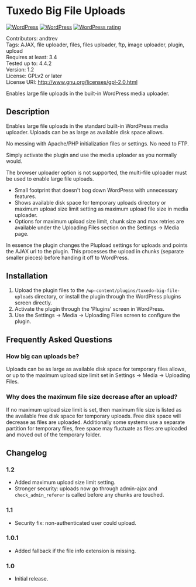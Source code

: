 Tuxedo Big File Uploads
=======================

[![WordPress](https://img.shields.io/wordpress/plugin/dt/tuxedo-big-file-uploads.svg?maxAge=2592000)](https://wordpress.org/plugins/tuxedo-big-file-uploads/)
[![WordPress](https://img.shields.io/wordpress/v/tuxedo-big-file-uploads.svg?maxAge=2592000)](https://wordpress.org/plugins/tuxedo-big-file-uploads/)
[![WordPress rating](https://img.shields.io/wordpress/plugin/r/tuxedo-big-file-uploads.svg?maxAge=2592000)](https://wordpress.org/plugins/tuxedo-big-file-uploads/)

Contributors: andtrev  
Tags: AJAX, file uploader, files, files uploader, ftp, image uploader, plugin, upload  
Requires at least: 3.4  
Tested up to: 4.4.2  
Version: 1.2  
License: GPLv2 or later  
License URI: http://www.gnu.org/licenses/gpl-2.0.html

Enables large file uploads in the built-in WordPress media uploader.

Description
-----------

Enables large file uploads in the standard built-in WordPress media uploader. Uploads can be as large as available disk space allows.

No messing with Apache/PHP initialization files or settings. No need to FTP.

Simply activate the plugin and use the media uploader as you normally would.

The browser uploader option is not supported, the multi-file uploader must be used to enable large file uploads.

* Small footprint that doesn't bog down WordPress with unnecessary features.
* Shows available disk space for temporary uploads directory or maximum upload size limit setting as maximum upload file size in media uploader.
* Options for maximum upload size limit, chunk size and max retries are available under the Uploading Files section on the Settings -> Media page.

In essence the plugin changes the Plupload settings for uploads and points the AJAX url to the plugin. This processes the
upload in chunks (separate smaller pieces) before handing it off to WordPress.

Installation
------------

1. Upload the plugin files to the `/wp-content/plugins/tuxedo-big-file-uploads` directory, or install the plugin through the WordPress plugins screen directly.
2. Activate the plugin through the 'Plugins' screen in WordPress.
3. Use the Settings -> Media -> Uploading Files screen to configure the plugin.

Frequently Asked Questions
--------------------------

### How big can uploads be?

Uploads can be as large as available disk space for temporary files allows, or up to the maximum upload size
limit set in Settings -> Media -> Uploading Files.

### Why does the maximum file size decrease after an upload?

If no maximum upload size limit is set, then maximum file size is listed as the available free disk space for temporary uploads.
Free disk space will decrease as files are uploaded.
Additionally some systems use a separate partition for temporary files, free space may fluctuate as files
are uploaded and moved out of the temporary folder.

Changelog
---------

### 1.2
* Added maximum upload size limit setting.
* Stronger security: uploads now go through admin-ajax and `check_admin_referer` is called before any chunks are touched.

### 1.1
* Security fix: non-authenticated user could upload.

### 1.0.1
* Added fallback if the file info extension is missing.

### 1.0
* Initial release.
